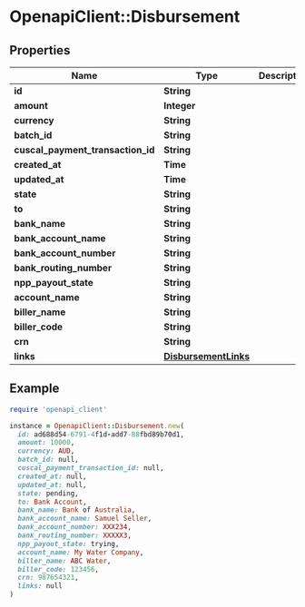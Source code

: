 # OpenapiClient::Disbursement

## Properties

| Name | Type | Description | Notes |
| ---- | ---- | ----------- | ----- |
| **id** | **String** |  | [optional] |
| **amount** | **Integer** |  | [optional] |
| **currency** | **String** |  | [optional] |
| **batch_id** | **String** |  | [optional] |
| **cuscal_payment_transaction_id** | **String** |  | [optional] |
| **created_at** | **Time** |  | [optional] |
| **updated_at** | **Time** |  | [optional] |
| **state** | **String** |  | [optional] |
| **to** | **String** |  | [optional] |
| **bank_name** | **String** |  | [optional] |
| **bank_account_name** | **String** |  | [optional] |
| **bank_account_number** | **String** |  | [optional] |
| **bank_routing_number** | **String** |  | [optional] |
| **npp_payout_state** | **String** |  | [optional] |
| **account_name** | **String** |  | [optional] |
| **biller_name** | **String** |  | [optional] |
| **biller_code** | **String** |  | [optional] |
| **crn** | **String** |  | [optional] |
| **links** | [**DisbursementLinks**](DisbursementLinks.md) |  | [optional] |

## Example

```ruby
require 'openapi_client'

instance = OpenapiClient::Disbursement.new(
  id: ad688d54-6791-4f1d-add7-88fbd89b70d1,
  amount: 10000,
  currency: AUD,
  batch_id: null,
  cuscal_payment_transaction_id: null,
  created_at: null,
  updated_at: null,
  state: pending,
  to: Bank Account,
  bank_name: Bank of Australia,
  bank_account_name: Samuel Seller,
  bank_account_number: XXX234,
  bank_routing_number: XXXXX3,
  npp_payout_state: trying,
  account_name: My Water Company,
  biller_name: ABC Water,
  biller_code: 123456,
  crn: 987654321,
  links: null
)
```

